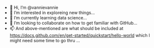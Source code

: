 - 👋 Hi, I’m @vannievannie
- 👀 I’m interested in exploreing new things...
- 🌱 I’m currently learning data science...
- 💞️ I’m looking to collaborate on how to get familiar with GitHub...
- 📫 And above-mentioned are what should be included at https://docs.github.com/en/get-started/quickstart/hello-world which I might need some time to go thru ...

<!---
vannievannie/vannievannie is a ✨ special ✨ repository because its `README.md` (this file) appears on your GitHub profile.
You can click the Preview link to take a look at your changes.
--->
